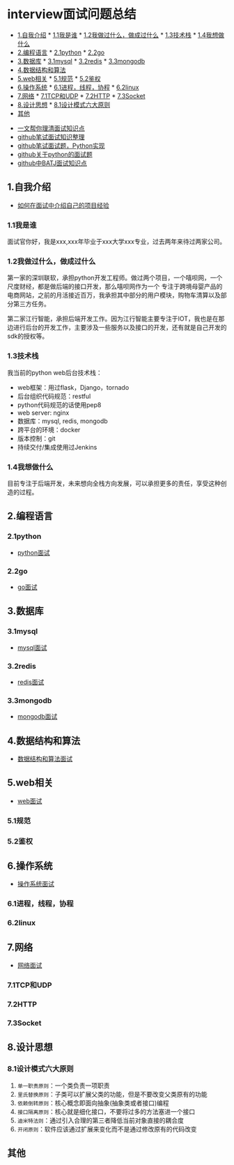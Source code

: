 # interview面试问题总结

<!-- vim-markdown-toc Marked -->

* [1.自我介绍](#1.自我介绍)
        * [1.1我是谁](#1.1我是谁)
        * [1.2我做过什么，做成过什么](#1.2我做过什么，做成过什么)
        * [1.3技术栈](#1.3技术栈)
        * [1.4我想做什么](#1.4我想做什么)
* [2.编程语言](#2.编程语言)
        * [2.1python](#2.1python)
        * [2.2go](#2.2go)
* [3.数据库](#3.数据库)
        * [3.1mysql](#3.1mysql)
        * [3.2redis](#3.2redis)
        * [3.3mongodb](#3.3mongodb)
* [4.数据结构和算法](#4.数据结构和算法)
* [5.web相关](#5.web相关)
        * [5.1规范](#5.1规范)
        * [5.2鉴权](#5.2鉴权)
* [6.操作系统](#6.操作系统)
        * [6.1进程，线程，协程](#6.1进程，线程，协程)
        * [6.2linux](#6.2linux)
* [7.网络](#7.网络)
        * [7.1TCP和UDP](#7.1tcp和udp)
        * [7.2HTTP](#7.2http)
        * [7.3Socket](#7.3socket)
* [8.设计思想](#8.设计思想)
        * [8.1设计模式六大原则](#8.1设计模式六大原则)
* [其他](#其他)

<!-- vim-markdown-toc -->

- [一文帮你理清面试知识点](https://github.com/CyC2018/Backend-Interview-Guide/blob/master/doc/%E4%B8%80%E6%96%87%E5%B8%AE%E4%BD%A0%E7%90%86%E6%B8%85%E9%9D%A2%E8%AF%95%E7%9F%A5%E8%AF%86%E7%82%B9.md)
- [github笔试面试知识整理](https://github.com/HIT-Alibaba/interview)
- [github笔试面试题，Python实现](https://github.com/leeguandong/Interview-code-practice-python)
- [github关于python的面试题](https://github.com/kenwoodjw/python_interview_question)
- [github中BATJ面试知识点](https://github.com/xbox1994/Java-Interview)

## 1.自我介绍

- [如何在面试中介绍自己的项目经验](https://mp.weixin.qq.com/s?__biz=MzI4Njc5NjM1NQ==&mid=2247486163&idx=1&sn=3f395ec8287050ac719d9237eb8107aa&chksm=ebd635ffdca1bce9f444940afeb0d86f6d83bcb2acde382057609225cba6faedf010222d1bfc&scene=21#wechat_redirect)

### 1.1我是谁

面试官你好，我是xxx,xxx年毕业于xxx大学xxx专业，过去两年来待过两家公司。

### 1.2我做过什么，做成过什么

第一家的深圳联软，承担python开发工程师。做过两个项目，一个嘻呗网，一个尺度财经，都是做后端的接口开发，那么嘻呗网作为一个
专注于跨境母婴产品的电商网站，之前的月活接近百万，我承担其中部分的用户模块，购物车清算以及部分第三方任务。

第二家江行智能，承担后端开发工作。因为江行智能主要专注于IOT，我也是在那边进行后台的开发工作，主要涉及一些服务以及接口的开发，还有就是自己开发的sdk的授权等。

### 1.3技术栈

我当前的python web后台技术栈：

- web框架：用过flask，Django，tornado
- 后台组织代码规范：restful
- python代码规范的话使用pep8
- web server: nginx
- 数据库：mysql, redis, mongodb
- 跨平台的环境：docker
- 版本控制：git
- 持续交付/集成使用过Jenkins

### 1.4我想做什么

目前专注于后端开发，未来想向全栈方向发展，可以承担更多的责任，享受这种创造的过程。

## 2.编程语言

### 2.1python

- [python面试](./python_interview.md)

### 2.2go

- [go面试](./go_interview.md)

## 3.数据库

### 3.1mysql

- [mysql面试](./mysql_interview.md)

### 3.2redis

- [redis面试](./redis_interview.md)

### 3.3mongodb

- [mongodb面试](./mongodb_interview.md)

## 4.数据结构和算法

- [数据结构和算法面试](./data_structure_algorithm_interview.md)

## 5.web相关

- [web面试](./web_interview.md)

### 5.1规范

### 5.2鉴权

## 6.操作系统

- [操作系统面试](./os_interview.md)

### 6.1进程，线程，协程

### 6.2linux

## 7.网络

- [网络面试](./network_interview.md)

### 7.1TCP和UDP

### 7.2HTTP

### 7.3Socket

## 8.设计思想

### 8.1设计模式六大原则

1. `单一职责原则`：一个类负责一项职责
2. `里氏替换原则`：子类可以扩展父类的功能，但是不要改变父类原有的功能
3. `依赖倒转原则`：核心概念即面向抽象(抽象类或者接口)编程
4. `接口隔离原则`：核心就是细化接口，不要将过多的方法塞进一个接口
5. `迪米特法则`：通过引入合理的第三者降低当前对象直接的耦合度
6. `开闭原则`：软件应该通过扩展来变化而不是通过修改原有的代码改变

## 其他
